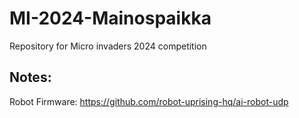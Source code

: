 # MI-2024-Mainospaikka
Repository for Micro invaders 2024 competition


## Notes:
Robot Firmware: https://github.com/robot-uprising-hq/ai-robot-udp
